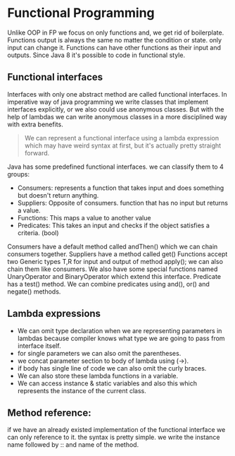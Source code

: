 # Functional Programming

Unlike OOP in FP we focus on only functions and, we get rid of boilerplate.
Functions output is always the same no matter the condition or state. only input can change it.
Functions can have other functions as their input and outputs. Since Java 8 it's possible to code in functional style.

## Functional interfaces

Interfaces with only one abstract method are called functional interfaces. In imperative way of java programming we
write classes that implement interfaces explicitly, or we also could use anonymous classes. But with the help of lambdas
we can write anonymous classes in a more disciplined way with extra benefits.

> We can represent a functional interface using a lambda expression which may have weird syntax at first, but it's
> actually pretty straight forward.

Java has some predefined functional interfaces. we can classify them to 4 groups:

- Consumers: represents a function that takes input and does something but doesn't return anything.
- Suppliers: Opposite of consumers. function that has no input but returns a value.
- Functions: This maps a value to another value
- Predicates: This takes an input and checks if the object satisfies a criteria. (bool)

Consumers have a default method called andThen() which we can chain consumers together.
Suppliers have a method called get()
Functions accept two Generic types T,R for input and output of method apply(); we can also chain them like consumers.
We also have some special functions named UnaryOperator and BinaryOperator which extend this interface.
Predicate has a test() method. We can combine predicates using and(), or() and negate() methods.

## Lambda expressions

* We can omit type declaration when we are representing parameters in lambdas because compiler knows what type we are
  going to pass from interface itself.
* for single parameters we can also omit the parentheses.
* we concat parameter section to body of lambda using (->).
* if body has single line of code we can also omit the curly braces.
* We can also store these lambda functions in a variable.
* We can access instance & static variables and also this which represents the instance of the current class.

## Method reference:

if we have an already existed implementation of the functional interface we can only reference to it.
the syntax is pretty simple. we write the instance name followed by :: and name of the method.


